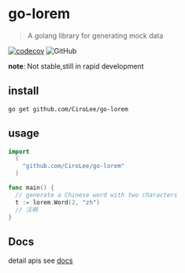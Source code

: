 # go-lorem
> A golang library for generating mock data           

[![codecov](https://codecov.io/gh/cirolee/go-lorem/branch/main/graph/badge.svg)](https://codecov.io/gh/cirolee/go-loren/branch/main) ![GitHub](https://img.shields.io/github/license/CiroLee/go-lorem)

**note**: Not stable,still in rapid development
## install    
```shell
go get github.com/CiroLee/go-lorem
```
## usage     
```go
import 
  (
    "github.com/CiroLee/go-lorem"
  )

func main() {
  // generate a Chinese word with two characters
  t := lorem.Word(2, "zh")
  // 汉啊 
}
```

## Docs
detail apis see [docs](./docs/README.md)
